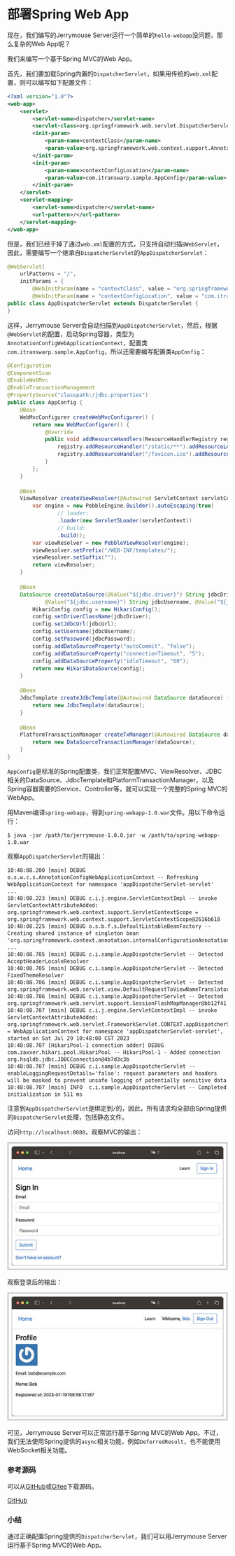 # 部署Spring Web App

现在，我们编写的Jerrymouse Server运行一个简单的`hello-webapp`没问题，那么复杂的Web App呢？

我们来编写一个基于Spring MVC的Web App。

首先，我们要加载Spring内置的`DispatcherServlet`，如果用传统的`web.xml`配置，则可以编写如下配置文件：

```xml
<?xml version="1.0"?>
<web-app>
    <servlet>
        <servlet-name>dispatcher</servlet-name>
        <servlet-class>org.springframework.web.servlet.DispatcherServlet</servlet-class>
        <init-param>
            <param-name>contextClass</param-name>
            <param-value>org.springframework.web.context.support.AnnotationConfigWebApplicationContext</param-value>
        </init-param>
        <init-param>
            <param-name>contextConfigLocation</param-name>
            <param-value>com.itranswarp.sample.AppConfig</param-value>
        </init-param>
    </servlet>
    <servlet-mapping>
        <servlet-name>dispatcher</servlet-name>
        <url-pattern>/</url-pattern>
    </servlet-mapping>
</web-app>
```

但是，我们已经干掉了通过`web.xml`配置的方式，只支持自动扫描`@WebServlet`，因此，需要编写一个继承自`DispatcherServlet`的`AppDispatcherServlet`：

```java
@WebServlet(
    urlPatterns = "/",
    initParams = {
        @WebInitParam(name = "contextClass", value = "org.springframework.web.context.support.AnnotationConfigWebApplicationContext"),
        @WebInitParam(name = "contextConfigLocation", value = "com.itranswarp.sample.AppConfig") })
public class AppDispatcherServlet extends DispatcherServlet {
}
```

这样，Jerrymouse Server会自动扫描到`AppDispatcherServlet`，然后，根据`@WebServlet`的配置，启动Spring容器，类型为`AnnotationConfigWebApplicationContext`，配置类`com.itranswarp.sample.AppConfig`，所以还需要编写配置类`AppConfig`：

```java
@Configuration
@ComponentScan
@EnableWebMvc
@EnableTransactionManagement
@PropertySource("classpath:/jdbc.properties")
public class AppConfig {
    @Bean
    WebMvcConfigurer createWebMvcConfigurer() {
        return new WebMvcConfigurer() {
            @Override
            public void addResourceHandlers(ResourceHandlerRegistry registry) {
                registry.addResourceHandler("/static/**").addResourceLocations("/static/");
                registry.addResourceHandler("/favicon.ico").addResourceLocations("/");
            }
        };
    }

    @Bean
    ViewResolver createViewResolver(@Autowired ServletContext servletContext) {
        var engine = new PebbleEngine.Builder().autoEscaping(true)
                // loader:
                .loader(new Servlet5Loader(servletContext))
                // build:
                .build();
        var viewResolver = new PebbleViewResolver(engine);
        viewResolver.setPrefix("/WEB-INF/templates/");
        viewResolver.setSuffix("");
        return viewResolver;
    }

    @Bean
    DataSource createDataSource(@Value("${jdbc.driver}") String jdbcDriver, @Value("${jdbc.url}") String jdbcUrl,
            @Value("${jdbc.username}") String jdbcUsername, @Value("${jdbc.password}") String jdbcPassword) {
        HikariConfig config = new HikariConfig();
        config.setDriverClassName(jdbcDriver);
        config.setJdbcUrl(jdbcUrl);
        config.setUsername(jdbcUsername);
        config.setPassword(jdbcPassword);
        config.addDataSourceProperty("autoCommit", "false");
        config.addDataSourceProperty("connectionTimeout", "5");
        config.addDataSourceProperty("idleTimeout", "60");
        return new HikariDataSource(config);
    }

    @Bean
    JdbcTemplate createJdbcTemplate(@Autowired DataSource dataSource) {
        return new JdbcTemplate(dataSource);
    }

    @Bean
    PlatformTransactionManager createTxManager(@Autowired DataSource dataSource) {
        return new DataSourceTransactionManager(dataSource);
    }
}
```

`AppConfig`是标准的Spring配置类，我们正常配置MVC、ViewResolver、JDBC相关的DataSource、JdbcTemplate和PlatformTransactionManager，以及Spring容器需要的Service、Controller等，就可以实现一个完整的Spring MVC的WebApp。

用Maven编译`spring-webapp`，得到`spring-webapp-1.0.war`文件。用以下命令运行：

```plain
$ java -jar /path/to/jerrymouse-1.0.0.jar -w /path/to/spring-webapp-1.0.war
```

观察`AppDispatcherServlet`的输出：

```plain
10:48:08.200 [main] DEBUG o.s.w.c.s.AnnotationConfigWebApplicationContext -- Refreshing WebApplicationContext for namespace 'appDispatcherServlet-servlet'
...
10:48:08.223 [main] DEBUG c.i.j.engine.ServletContextImpl -- invoke ServletContextAttributeAdded: org.springframework.web.context.support.ServletContextScope = org.springframework.web.context.support.ServletContextScope@2616b618
10:48:08.225 [main] DEBUG o.s.b.f.s.DefaultListableBeanFactory -- Creating shared instance of singleton bean 'org.springframework.context.annotation.internalConfigurationAnnotationProcessor'
...
10:48:08.705 [main] DEBUG c.i.sample.AppDispatcherServlet -- Detected AcceptHeaderLocaleResolver
10:48:08.705 [main] DEBUG c.i.sample.AppDispatcherServlet -- Detected FixedThemeResolver
10:48:08.706 [main] DEBUG c.i.sample.AppDispatcherServlet -- Detected org.springframework.web.servlet.view.DefaultRequestToViewNameTranslator@559fd5ec
10:48:08.706 [main] DEBUG c.i.sample.AppDispatcherServlet -- Detected org.springframework.web.servlet.support.SessionFlashMapManager@bb12f41
10:48:08.707 [main] DEBUG c.i.j.engine.ServletContextImpl -- invoke ServletContextAttributeAdded: org.springframework.web.servlet.FrameworkServlet.CONTEXT.appDispatcherServlet = WebApplicationContext for namespace 'appDispatcherServlet-servlet', started on Sat Jul 29 10:48:08 CST 2023
10:48:08.707 [HikariPool-1 connection adder] DEBUG com.zaxxer.hikari.pool.HikariPool -- HikariPool-1 - Added connection org.hsqldb.jdbc.JDBCConnection@4b7d3c3b
10:48:08.707 [main] DEBUG c.i.sample.AppDispatcherServlet -- enableLoggingRequestDetails='false': request parameters and headers will be masked to prevent unsafe logging of potentially sensitive data
10:48:08.707 [main] INFO  c.i.sample.AppDispatcherServlet -- Completed initialization in 511 ms
```

注意到`AppDispatcherServlet`是绑定到`/`的，因此，所有请求均全部由Spring提供的`DispatcherServlet`处理，包括静态文件。

访问`http://localhost:8080`，观察MVC的输出：

![spring-signin-page](spring-signin-page.jpg)

观察登录后的输出：

![spring-profile-page](spring-profile-page.jpg)

可见，Jerrymouse Server可以正常运行基于Spring MVC的Web App。不过，我们无法使用Spring提供的`async`相关功能，例如`DeferredResult`，也不能使用WebSocket相关功能。

### 参考源码

可以从[GitHub](https://github.com/michaelliao/jerrymouse/tree/main/step-by-step/spring-webapp)或[Gitee](https://gitee.com/liaoxuefeng/jerrymouse/tree/main/step-by-step/spring-webapp)下载源码。

<a class="git-explorer" href="https://github.com/michaelliao/jerrymouse/tree/main/step-by-step/spring-webapp">GitHub</a>

### 小结

通过正确配置Spring提供的`DispatcherServlet`，我们可以用Jerrymouse Server运行基于Spring MVC的Web App。
